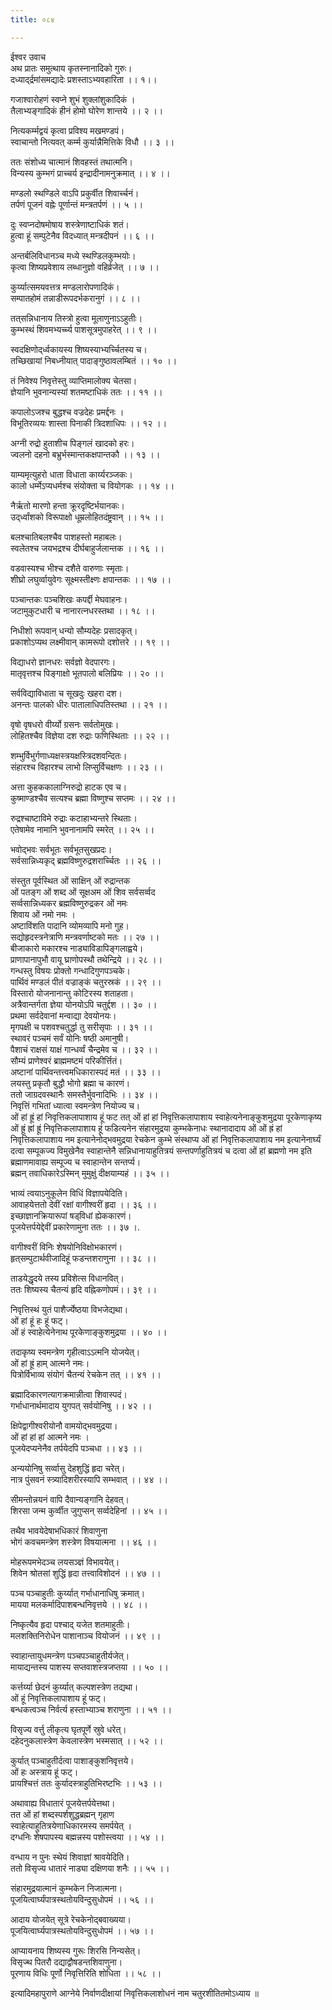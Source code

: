```yaml
---
title: ०८४

---
```

ईश्वर उवाच  
अथ प्रातः समुत्थाय कृतस्नानादिको गुरुः।  
दध्याद्‌र्द्रमांसमद्यादेः प्रशस्ताऽभ्यवहारिता ।। १।।  
  
गजाश्वारोहणं स्वप्ने शुभं शुक्लांशुकादिकं ।  
तैलाभ्यङ्गादिकं हीनं होमो घोरेण शान्तये ।। २ ।।  
  
नित्यकर्म्मद्वयं कृत्वा प्रविश्य मखमण्डपं।  
स्वाचान्तो नित्यवत् कर्म्म कुर्यान्नैमित्तिके विधौ ।। ३ ।।  
  
ततः संशोध्य चात्मानं शिवहस्तं तथात्मनि।  
विन्यस्य कुम्भगं प्राच्चर्य इन्द्रादीनामनुक्रमात् ।। ४ ।।  
  
मण्डलो स्थण्डिले वाऽपि प्रकुर्वीत शिवार्च्चनं।  
तर्पणं पूजनं वह्नेः पूर्णान्तं मन्त्रतर्पणं ।। ५ ।।  
  
दुः स्वप्नदोषमोषाय शस्त्रेणाष्टाधिकं शतं।  
हुत्वा हूं सम्पुटेनैव विदध्यात् मन्त्रदीपनं ।। ६ ।।  
  
अन्तर्बलिविधानञ्च मध्ये स्थण्डिलकुम्भयोः।  
कृत्वा शिष्यप्रवेशाय लब्धानुज्ञो वहिर्व्रजेत् ।। ७ ।।  
  
कुर्य्यात्समयवत्तत्र मण्डलारोपणादिकं।  
सम्पातहोमं तन्नाडीरूपदर्भकरानुगं ।। ८ ।।  
  
तत्‌सन्निधानाय तिस्त्रो हुत्वा मूलाणुनाऽऽहुतीः।  
कुम्भस्थं शिवमभ्यर्च्च्य पाशसूत्रमुपाहरेत् ।। ९ ।।  
  
स्वदक्षिणोद्‌र्ध्वकायस्य शिष्यस्याभ्यर्च्चितस्य च।  
तच्छिखायां निबध्नीयात् पादाङ्गुष्ठावलम्बितं ।। १० ।।  
  
तं निवेश्य निवृत्तेस्तु व्याप्तिमालोक्य चेतसा।  
ज्ञेयानि भुवनान्यस्यां शतमष्टाधिकं ततः ।। ११ ।।  
  
कपालोऽजश्च बुद्धश्च वज्रदेहः प्रमर्द्दनः ।  
विभूतिरव्ययः शास्ता पिनाकी त्रिदशाधिपः ।। १२ ।।  
  
अग्नी रुद्रो हुताशीच पिङ्गलं खादको हरः।  
ज्वलनो दहनो बभ्रुर्भस्मान्तकक्षपान्तकौ ।। १३ ।।  
  
याम्यमृत्युहरो धाता विधाता कार्य्यरञ्जकः।  
कालो धर्म्मेऽप्यधर्मश्च संयोक्ता च वियोगकः ।। १४ ।।  
  
नैर्ऋतो मारणो हन्ता क्रूरदृष्टिर्भयानकः।  
उद्‌र्ध्वांशको विरूपाक्षो धूम्रलोहितदंष्ट्रवान् ।। १५ ।।  
  
बलश्चातिबलश्चैव पाशहस्तो महाबलः।  
स्वलेतश्च जयभद्रश्च दीर्घबाहुर्जलान्तक ।। १६ ।।  
  
वडवास्यश्च भीश्च दशैते वारुणाः स्मृताः।  
शीघ्रो लघुर्व्वायुवेगः सूक्ष्मस्तीक्ष्णः क्षपान्तकः ।। १७ ।।  
  
पञ्चान्तकः पञ्चशिखः कपर्द्दी मेघवाहनः।  
जटामुकुटधारी च नानारत्नधरस्तथा ।। १८ ।।  
  
निधीशो रूपवान् धन्यो सौम्यदेहः प्रसादकृत्।  
प्रकाशोऽप्यथ लक्ष्मीवान् कामरूपो दशोत्तरे ।। १९ ।।  
  
विद्याधरो ज्ञानधरः सर्वज्ञो वेदपारगः।  
मातृवृत्तश्च पिङ्गाक्षो भूतपालो बलिप्रियः ।। २० ।।  
  
सर्वविद्याविधाता च सूखदुः खहरा दश।  
अनन्तः पालको धीरः पातालाधिपतिस्तथा ।। २१ ।।  
  
वृषो वृषधरो वीर्य्यो ग्रसनः सर्वतोमुखः।  
लोहितश्चैव विज्ञेया दश रुद्राः फणिस्थिताः ।। २२ ।।  
  
शम्भुर्विभुर्गणाध्यक्षस्त्रयक्षस्त्रिदशवन्दितः।  
संहारश्च विहारश्च लाभो लिप्सुर्विचक्षणः ।। २३ ।।  
  
अत्ता कुहककालाग्निरुद्रो हाटक एव च।  
कुष्माण्डश्चैव सत्यश्च ब्रह्मा विष्णुश्च सप्तमः ।। २४ ।।  
  
रुद्रश्चाष्टाविमे रुद्राः कटाहाभ्यन्तरे स्थिताः।  
एतेषामेव नामानि भुवनानामपि स्मरेत् ।। २५ ।।  
  
भवोद्भवः सर्वभूतः सर्वभूतसुखप्रदः।  
सर्वसान्निध्यकृद् ब्रह्मविष्णुरुद्रशरार्च्चितः ।। २६ ।।  
  
संस्तुत पूर्वस्थित ओं साक्षिन् ओं रुद्रान्तक  
ओं पतङ्ग ओं शब्द ओं सूक्षअम ओं शिव सर्वसर्व्वद  
सर्व्वसान्निध्यकर ब्रह्मविष्णुरुद्रकर ओं नमः  
शिवाय ओं नमो नमः ।  
अष्टाविंशति पादानि व्योमव्यापि मनो गुह।  
सद्योहृदस्त्रनेत्राणि मन्त्रवर्णाष्टको मतः ।। २७ ।।  
बीजाकारो मकारश्च नाड्याविडापिङ्गलाह्वये।  
प्राणापानापुभौ वायू घ्राणोपस्थौ तथेन्द्रिये ।। २८ ।।  
गन्धस्तु विषयः प्रोक्तो गन्धादिगुणपञ्चके।  
पार्थिवं मण्डलं पीतं वज्राङ्कं चतुरस्रकं ।। २९ ।।  
विस्तारो योजनानान्तु कोटिरस्य शताहता।  
अत्रैवान्तर्गता ज्ञेया योनयोऽपि चतुर्द्दश ।। ३० ।।  
प्रथमा सर्वदेवानां मन्वाद्या देवयोनयः।  
मृगपक्षी च पशवश्चतुर्द्धा तु सरीसृपाः ।। ३१ ।।  
स्थावरं पञ्चमं सर्वं योनिः षष्ठी अमानुषी।  
पैशाचं राक्षसं याक्षं गान्धर्व्वं चैन्द्रमेव च ।। ३२ ।।  
सौम्यं प्राणेश्वरं ब्राह्ममष्टमं परिकीर्त्तितं।  
अष्टानां पार्थिवन्तत्त्वमधिकारास्पदं मतं ।। ३३ ।।  
लयस्तु प्रकृतौ बुद्धौ भोगो ब्रह्मा च कारणं।  
ततो जाग्रदवस्थानैः समस्तैर्भुवनादिभिः ।। ३४ ।।  
निवृत्तिं गभितां ध्यात्वा स्वमन्त्रेण नियोज्य च।  
ओं हां ह्रूं हां निवृत्तिकलापाशाय हूं फट तत् ओं हां हां निवृत्तिकलापाशाय स्वाहेत्यनेनाङ्कुशमुद्रया पूरकेणाकृष्य ओं ह्रूं ह्रां ह्रूं निवृत्तिकलापाशाय हूं फडित्यनेन संहारमुद्रया कुम्भकेनाधः स्थानादादाय ओं ओं ह्रं हां निवृत्तिकलापाशाय नम इत्यानेनोद्भवमुद्रया रेचकेन कुम्भे संस्थाप्य ओं हां निवृत्तिकलापाशाय नम इत्यानेनार्घ्यं दत्वा सम्पूकज्य विमुखेनैव स्वाहान्तेनै सन्निधानायाहुतित्रयं सन्तपर्णाहुतित्रयं च दत्वा ओं हां ब्रह्मणो नम इति ब्रह्माणमावाह्य सम्पूज्य च स्वाहान्तेन सन्तर्प्य।  
ब्रह्मन् तवाधिकारेऽस्मिन् मुमुक्षुं दीक्षयाम्यहं ।। ३५ ।।  
  
भाव्यं त्वयाऽनुकूलेन विधिं विज्ञापयेदिति।  
आवाहयेत्ततो देवीं रक्षां वागीश्वरीं हृदा ।। ३६ ।।  
इच्छाज्ञानक्रियारूपां षड्‌विधां ह्येककारणं।  
पूजयेत्तर्पयेद्देवीं प्रकारेणामुना ततः ।। ३७ ।.  
  
वागीश्वरीं विनिः शेषयोनिविक्षोभकारणं।  
हृत्‌सम्पुटार्थवीजादिहूं फडन्तशराणुना ।। ३८ ।।  
  
ताडयेद्धृदये तस्य प्रविशेत्स विधानवित्।  
ततः शिष्यस्य चैतन्यं हृदि वह्निकणोपमं।। ३९ ।।  
  
निवृत्तिस्थं युतं पाशैर्ज्येष्ठया विभजेद्यथा।  
ओं हां हूं हः हूं फट्।  
ओं हं स्वाहेत्येनेनाथ पूरकेणाङ्कुशमुद्रया ।। ४० ।।  
  
तदाकृष्य स्वमन्त्रेण गृहीत्वाऽऽत्मनि योजयेत्।  
ओं हां ह्रूं हाम् आत्मने नमः।  
पित्रोर्विभाव्य संयोगं चैतन्यं रेचकेन तत् ।। ४१ ।।  
  
ब्रह्मादिकारणत्यागक्रमान्नीत्वा शिवास्पदं।  
गर्भाधानार्थमादाय युगपत् सर्वयोनिषु ।। ४२ ।।  
  
क्षिपेद्वागीश्वरीयोनौ वामयोद्भवमुद्रया।  
ओं हां हां हां आत्मने नमः ।  
पूजयेदप्यनेनैव तर्पयेदपि पञ्चधा ।। ४३ ।।  
  
अन्ययोनिषु सर्व्वासु देहशुद्धिं हृदा चरेत्।  
नात्र पुंसवनं स्त्र्यादिशरीरस्यापि सम्भवात् ।। ४४ ।।  
  
सीमन्तोन्नयनं वापि दैवान्यङ्गानि देहवत्।  
शिरसा जन्म कुर्व्वीत जुगुप्सन् सर्व्वदेहिनां ।। ४५ ।।  
  
तथैव भावयेदेषाभधिकारं शिवाणुना  
भोगं कवचमन्त्रेण शस्त्रेण विषयात्मना ।। ४६ ।।  
  
मोहरूपमभेदञ्च लयसञ्ज्ञं विभावयेत्।  
शिवेन श्रोतसां शुद्धिं हृदा तत्त्वाविशोदनं ।। ४७ ।।  
  
पञ्च पञ्चाहुतीः कुर्य्यात् गर्भाधानाधिषु क्रमात्।  
मायया मलकर्मादिपाशबन्धनिवृत्तये ।। ४८ ।।  
  
निष्कृत्यैव हृदा पश्चाद् यजेत शतमाहुतीः।  
मलशक्तिनिरोधेन पाशानाञ्च वियोजनं ।। ४९ ।।  
  
स्वाहान्तायुधमन्त्रेण पञ्चपञ्चाहुतीर्यजेत्।  
मायाद्यन्तस्य पाशस्य सप्तवाशस्त्रजप्तया ।। ५० ।।  
  
कर्त्तर्य्या छेदनं कुर्य्यात् कल्पशस्त्रेण तद्यथा।  
ओं हूं निवृत्तिकलापाशाय हूं फट्।  
बन्धकत्वञ्च निर्वर्त्य हस्ताभ्याञ्च शराणुना ।। ५१ ।।  
  
विसृज्य वर्त्तु लीकृत्य घृतपूर्णे स्रुवे धरेत्।  
दहेदनुकलास्त्रेण केवलास्त्रेण भस्मसात् ।। ५२ ।।  
  
कुर्यात् पञ्चाहुतीर्दत्वा पाशाङ्कुशनिवृत्तये।  
ओं हः अस्त्राय हूं फट्।  
प्रायश्चित्तं ततः कुर्यादस्त्राहुतिभिरष्टभिः ।। ५३ ।।  
  
अथावाह्य विधातारं पूजयेत्तर्पयेत्तथा।  
तत ओं हां शब्दस्पर्शशुद्धब्रह्मन् गृहाण  
स्वाहेत्याहुतित्रयेणाधिकारमस्य समर्पयेत् ।  
दग्धनिः शेषपापस्य बह्मन्नस्य पशोस्त्वया ।। ५४ ।।  
  
वन्धाय न पुनः स्थेयं शिवाज्ञां श्रावयेदिति।  
ततो विसृज्य धातारं नाड्या दक्षिणया शनैः ।। ५५ ।।  
  
संहारमुद्रयात्मानं कुम्भकेन निजात्मना।  
पूजयित्वार्घ्यंपात्रस्थतोयविन्दुसुधोपमं ।। ५६ ।।  
  
आदाय योजयेत् सूत्रे रेचकेनोद्बवाख्यया।  
पूजयित्वार्घ्यपात्रस्थतोयविन्दुसुधोपमं ।। ५७ ।।  
  
आप्यायनाय शिष्यस्य गुरूः शिरसि निन्यसेत्।  
विसृज्थ पितरौ दद्याद्वौषडन्तशिवाणुना।  
पूरणाय विधिः पूर्णो निवृत्तिरिति शोधिता ।। ५८ ।।  
  
इत्यादिमहापुराणे आग्नेये निर्वाणदीक्षायां निवृत्तिकलाशोधनं नाम चतुरशीतितमोऽध्याय ॥  
 